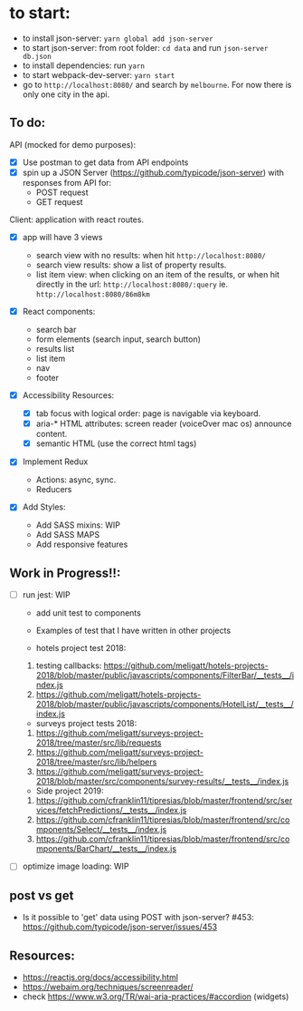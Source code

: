 # to start:
- to install json-server: `yarn global add json-server`
- to start json-server: from root folder: `cd data` and run `json-server db.json`
- to install dependencies: run `yarn`
- to start webpack-dev-server: `yarn start`
- go to `http://localhost:8080/` and search by `melbourne`. For now there is only one city in the api.

## To do:
API (mocked for demo purposes):
- [x] Use postman to get data from API endpoints
- [x] spin up a JSON Server (https://github.com/typicode/json-server) with responses from API for:
  - POST request
  - GET request

Client: application with react routes.
- [x] app will have 3 views
  - search view with no results: when hit `http://localhost:8080/`
  - search view results: show a list of property results.
  - list item view: when clicking on an item of the results, or when hit directly in the url: `http://localhost:8080/:query` ie. `http://localhost:8080/86m8km`

- [X] React components:
  - search bar
  - form elements (search input, search button)
  - results list
  - list item
  - nav
  - footer

- [x] Accessibility Resources:
  - [x] tab focus with logical order: page is navigable via keyboard.
  - [x] aria-* HTML attributes: screen reader (voiceOver mac os) announce content.
  - [x] semantic HTML (use the correct html tags)
  
- [x] Implement Redux
  - Actions: async, sync.
  - Reducers

- [x] Add Styles:
  - Add SASS mixins: WIP
  - Add SASS MAPS
  - Add responsive features

## Work in Progress!!:

- [ ] run jest: WIP
  - add unit test to components
  - Examples of test that I have written in other projects
  
  - hotels project test 2018:
  1. testing callbacks: https://github.com/meligatt/hotels-projects-2018/blob/master/public/javascripts/components/FilterBar/__tests__/index.js
  2. https://github.com/meligatt/hotels-projects-2018/blob/master/public/javascripts/components/HotelList/__tests__/index.js
  
  - surveys project tests 2018:
  1. https://github.com/meligatt/surveys-project-2018/tree/master/src/lib/requests
  2. https://github.com/meligatt/surveys-project-2018/tree/master/src/lib/helpers
  3. https://github.com/meligatt/surveys-project-2018/blob/master/src/components/survey-results/__tests__/index.js
  
  - Side project 2019:
  1. https://github.com/cfranklin11/tipresias/blob/master/frontend/src/services/fetchPredictions/__tests__/index.js
  2. https://github.com/cfranklin11/tipresias/blob/master/frontend/src/components/Select/__tests__/index.js
  3. https://github.com/cfranklin11/tipresias/blob/master/frontend/src/components/BarChart/__tests__/index.js


- [ ] optimize image loading: WIP


## post vs get 
- Is it possible to 'get' data using POST with json-server? #453: https://github.com/typicode/json-server/issues/453

## Resources:
- https://reactjs.org/docs/accessibility.html
- https://webaim.org/techniques/screenreader/
- check https://www.w3.org/TR/wai-aria-practices/#accordion (widgets)